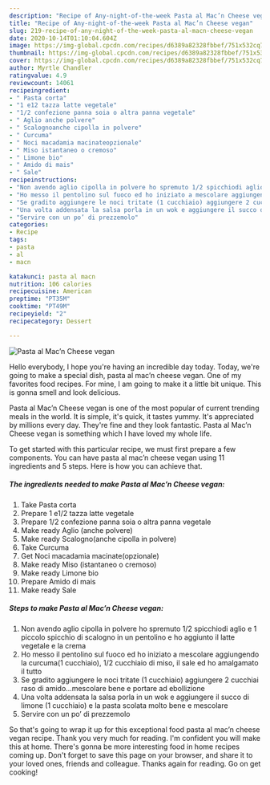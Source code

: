 ```yaml
---
description: "Recipe of Any-night-of-the-week Pasta al Mac’n Cheese vegan"
title: "Recipe of Any-night-of-the-week Pasta al Mac’n Cheese vegan"
slug: 219-recipe-of-any-night-of-the-week-pasta-al-macn-cheese-vegan
date: 2020-10-14T01:10:04.604Z
image: https://img-global.cpcdn.com/recipes/d6389a82328fbbef/751x532cq70/pasta-al-macn-cheese-vegan-recipe-main-photo.jpg
thumbnail: https://img-global.cpcdn.com/recipes/d6389a82328fbbef/751x532cq70/pasta-al-macn-cheese-vegan-recipe-main-photo.jpg
cover: https://img-global.cpcdn.com/recipes/d6389a82328fbbef/751x532cq70/pasta-al-macn-cheese-vegan-recipe-main-photo.jpg
author: Myrtle Chandler
ratingvalue: 4.9
reviewcount: 14061
recipeingredient:
- " Pasta corta"
- "1 e12 tazza latte vegetale"
- "1/2 confezione panna soia o altra panna vegetale"
- " Aglio anche polvere"
- " Scalognoanche cipolla in polvere"
- " Curcuma"
- " Noci macadamia macinateopzionale"
- " Miso istantaneo o cremoso"
- " Limone bio"
- " Amido di mais"
- " Sale"
recipeinstructions:
- "Non avendo aglio cipolla in polvere ho spremuto 1/2 spicchiodi aglio e 1 piccolo spicchio di scalogno in un pentolino e ho aggiunto il latte vegetale e la crema"
- "Ho messo il pentolino sul fuoco ed ho iniziato a mescolare aggiungendo la curcuma(1 cucchiaio), 1/2 cucchiaio di miso, il sale ed ho amalgamato il tutto"
- "Se gradito aggiungere le noci tritate (1 cucchiaio) aggiungere 2 cucchiai raso di amido...mescolare bene e portare ad ebollizione"
- "Una volta addensata la salsa porla in un wok e aggiungere il succo di limone (1 cucchiaio) e la pasta scolata molto bene e mescolare"
- "Servire con un po’ di prezzemolo"
categories:
- Recipe
tags:
- pasta
- al
- macn

katakunci: pasta al macn 
nutrition: 106 calories
recipecuisine: American
preptime: "PT35M"
cooktime: "PT49M"
recipeyield: "2"
recipecategory: Dessert

---
```



![Pasta al Mac’n Cheese vegan](https://img-global.cpcdn.com/recipes/d6389a82328fbbef/751x532cq70/pasta-al-macn-cheese-vegan-recipe-main-photo.jpg)

Hello everybody, I hope you're having an incredible day today. Today, we're going to make a special dish, pasta al mac’n cheese vegan. One of my favorites food recipes. For mine, I am going to make it a little bit unique. This is gonna smell and look delicious.

Pasta al Mac’n Cheese vegan is one of the most popular of current trending meals in the world. It is simple, it's quick, it tastes yummy. It's appreciated by millions every day. They're fine and they look fantastic. Pasta al Mac’n Cheese vegan is something which I have loved my whole life.




To get started with this particular recipe, we must first prepare a few components. You can have pasta al mac’n cheese vegan using 11 ingredients and 5 steps. Here is how you can achieve that.

<!--inarticleads1-->

##### The ingredients needed to make Pasta al Mac’n Cheese vegan:

1. Take  Pasta corta
1. Prepare 1 e1/2 tazza latte vegetale
1. Prepare 1/2 confezione panna soia o altra panna vegetale
1. Make ready  Aglio (anche polvere)
1. Make ready  Scalogno(anche cipolla in polvere)
1. Take  Curcuma
1. Get  Noci macadamia macinate(opzionale)
1. Make ready  Miso (istantaneo o cremoso)
1. Make ready  Limone bio
1. Prepare  Amido di mais
1. Make ready  Sale




<!--inarticleads2-->

##### Steps to make Pasta al Mac’n Cheese vegan:

1. Non avendo aglio cipolla in polvere ho spremuto 1/2 spicchiodi aglio e 1 piccolo spicchio di scalogno in un pentolino e ho aggiunto il latte vegetale e la crema
1. Ho messo il pentolino sul fuoco ed ho iniziato a mescolare aggiungendo la curcuma(1 cucchiaio), 1/2 cucchiaio di miso, il sale ed ho amalgamato il tutto
1. Se gradito aggiungere le noci tritate (1 cucchiaio) aggiungere 2 cucchiai raso di amido...mescolare bene e portare ad ebollizione
1. Una volta addensata la salsa porla in un wok e aggiungere il succo di limone (1 cucchiaio) e la pasta scolata molto bene e mescolare
1. Servire con un po’ di prezzemolo




So that's going to wrap it up for this exceptional food pasta al mac’n cheese vegan recipe. Thank you very much for reading. I'm confident you will make this at home. There's gonna be more interesting food in home recipes coming up. Don't forget to save this page on your browser, and share it to your loved ones, friends and colleague. Thanks again for reading. Go on get cooking!
